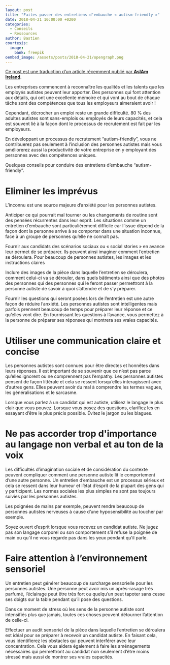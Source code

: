 ```yaml
---
layout: post
title: "Faites passer des entretiens d'embauche « autism-friendly »"
date: 2018-04-21 10:00:00 +0200
categories:
  - Conseils
  - Ressources
author: Bastien
courtesis:
  image:
    bank: freepik
oembed_image: /assets/posts/2018-04-21/opengraph.png
---
```


<amp-img class="center" layout="responsive" width="640" height="376" src="{{ site.amp_img_cache_url }}/assets/posts/2018-04-21/opengraph.png" alt="Faites passer des entretiens d'embauche « autism-friendly »"></amp-img>

<div class="small"><a href="https://asiam.ie/conducting-autism-friendly-interviews">Ce post est une traduction d’un article récemment publié par <strong>AsIAm Ireland</strong></a>.</div>


Les entreprises commencent à reconnaître les qualités et les talents que les employés autistes peuvent leur apporter. Des personnes qui font attention aux détails, qui ont une excellente mémoire et qui vont au bout de chaque tâche sont des compétences que tous les employeurs aimeraient avoir !

Cependant, décrocher un emploi reste un grande difficulté. 80 % des adultes autistes sont sans-emplois ou employés de leurs capacités, et cela est souvent lié à la façon dont le processus de recrutement est fait par les employeurs.


En développant un processus de recrutement “autism-friendly”, vous ne contribuerez pas seulement à l’inclusion des personnes autistes mais vous améliorerez aussi la productivité de votre entreprise en y employant des personnes avec des compétences uniques.

Quelques conseils pour conduire des entretiens d’embauche “autism-friendly”.


# Eliminer les imprévus

L’inconnu est une source majeure d’anxiété pour les personnes autistes.

Anticiper ce qui pourrait mal tourner ou les changements de routine sont des pensées récurrentes dans leur esprit. Les situations comme un entretien d’embauche sont particulièrement difficile car l’issue dépend de la façon dont la personne arrive à se comporter dans une situation inconnue, face à un groupe de personnes qu’elle ne connaît pas.


Fournir aux candidats des scénarios sociaux ou « social stories » en avance leur permet de se préparer. Ils peuvent ainsi imaginer comment l’entretien se déroulera. Pour beaucoup de personnes autistes, les images et les instructions claires 

Inclure des images de la pièce dans laquelle l’entretien se déroulera, comment celui-ci va se dérouler, dans quels bâtiments ainsi que des photos des personnes qui des personnes qui le feront passer permettront à la personne autiste de savoir à quoi s’attendre et de s’y préparer.


Fournir les questions qui seront posées lors de l’entretien est une autre façon de réduire l’anxiété. Les personnes autistes sont intelligentes mais parfois prennent beaucoup de temps pour préparer leur réponse et ce qu’elles vont dire. En fournissant les questions à l’avance, vous permettez à la personne de préparer ses réponses qui montrera ses vraies capacités.


# Utiliser une communication claire et concise

Les personnes autistes sont connues pour être directes et honnêtes dans leurs réponses. Il est important de se souvenir que ce n’est pas parce qu’elles ignorent ou ne comprennent pas l’empathy. Les personnes autistes pensent de façon littérale et cela se ressent lorsqu’elles interagissent avec d’autres gens. Elles peuvent avoir du mal à comprendre les termes vagues, les généralisations et le sarcasme.


Lorsque vous parlez à un candidat qui est autiste, utilisez le langage le plus clair que vous pouvez. Lorsque vous posez des questions, clarifiez les en essayant d’être le plus précis possible. Évitez le jargon ou les blagues.


# Ne pas accorder trop d'importance au langage non verbal et au ton de la voix

Les difficultés d’imagination sociale et de considération du contexte peuvent compliquer comment une personne autiste lit le comportement d’une autre personne. Un entretien d’embauche est un processus sérieux et cela se ressent dans leur humeur et l’état d’esprit de la plupart des gens qui y participent. Les normes sociales les plus simples ne sont pas toujours suivies par les personnes autistes.

Les poignées de mains par exemple, peuvent rendre beaucoup de personnes autistes nerveuses à cause d’une hyposensibilité au toucher par exemple.

Soyez ouvert d’esprit lorsque vous recevez un candidat autiste. Ne jugez pas son langage corporel ou son comportement s’il refuse la poignée de main ou qu’il ne vous regarde pas dans les yeux pendant qu’il parle.


# Faire attention à l’environnement sensoriel

Un entretien peut générer beaucoup de surcharge sensorielle pour les personnes autistes. Une personne peut avoir mis un après-rasage très parfumé, l’éclairage peut être très fort ou quelqu’un peut tapoter sans cesse ses doigts sur la table pendant qu’il pose des questions.

Dans ce moment de stress où les sens de la personne autiste sont intensifiés plus que jamais, toutes ces choses peuvent détourner l’attention de celle-ci.


Effectuer un audit sensoriel de la pièce dans laquelle l’entretien se déroulera est idéal pour se préparer à recevoir un candidat autiste. En faisant cela, vous identifierez les obstacles qui peuvent interférer avec leur concentration. Cela vous aidera également à faire les aménagements nécessaires qui permettront au candidat non seulement d’être moins stressé mais aussi de montrer ses vraies capacités.
